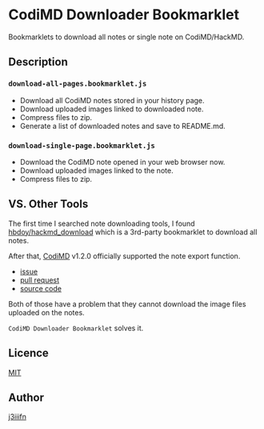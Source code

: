 # CodiMD Downloader Bookmarklet
Bookmarklets to download all notes or single note on CodiMD/HackMD.

## Description
### `download-all-pages.bookmarklet.js`
- Download all CodiMD notes stored in your history page.
- Download uploaded images linked to downloaded note.
- Compress files to zip.
- Generate a list of downloaded notes and save to README.md.

### `download-single-page.bookmarklet.js`
- Download the CodiMD note opened in your web browser now.
- Download uploaded images linked to the note.
- Compress files to zip.

## VS. Other Tools
The first time I searched note downloading tools, I found [hbdoy/hackmd_download](https://github.com/hbdoy/hackmd_download) which is a 3rd-party bookmarklet to download all notes.

After that, [CodiMD](https://github.com/hackmdio/codimd/) v1.2.0 officially supported the note export function.

- [issue](https://github.com/hackmdio/codimd/issues/823)
- [pull request](https://github.com/hackmdio/codimd/pull/830)
- [source code](https://github.com/hackmdio/codimd/pull/830/commits/bcbb8c67c9f8092643c318140f6613324f306bd2)

Both of those have a problem that they cannot download the image files uploaded on the notes.

`CodiMD Downloader Bookmarklet` solves it.

## Licence
[MIT](LICENCE)

## Author
[j3iiifn](https://github.com/j3iiifn)
